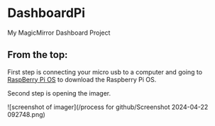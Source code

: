 # DashboardPi
My MagicMirror Dashboard Project

## From the top:

First step is connecting your micro usb to a computer and going to [RaspBerry Pi OS](https://www.raspberrypi.com/software/) to download the Raspberry Pi OS.

Second step is opening the imager.

![screenshot of imager](/process for github/Screenshot 2024-04-22 092748.png)
